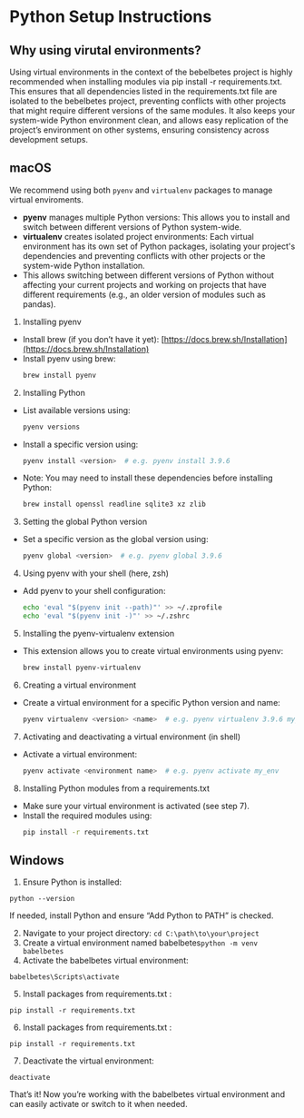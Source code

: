 # Python Setup Instructions

## Why using virutal environments?
Using virtual environments in the context of the bebelbetes project is highly recommended when installing modules via pip install -r requirements.txt. This ensures that all dependencies listed in the requirements.txt file are isolated to the bebelbetes project, preventing conflicts with other projects that might require different versions of the same modules. It also keeps your system-wide Python environment clean, and allows easy replication of the project’s environment on other systems, ensuring consistency across development setups.

## macOS
We recommend using both `pyenv` and `virtualenv` packages to manage virtual enviroments.
- **pyenv** manages multiple Python versions: This allows you to install and switch between different versions of Python system-wide.
- **virtualenv** creates isolated project environments: Each virtual environment has its own set of Python packages, isolating your project's dependencies and preventing conflicts with other projects or the system-wide Python installation.
- This allows switching between different versions of Python without affecting your current projects and working on projects that have different requirements (e.g., an older version of modules such as pandas).

1. Installing pyenv
- Install brew (if you don’t have it yet): [https://docs.brew.sh/Installation](https://docs.brew.sh/Installation)
- Install pyenv using brew:
  ```bash
  brew install pyenv
  ```

2. Installing Python
- List available versions using:
  ```bash
  pyenv versions
  ```
- Install a specific version using:
  ```bash
  pyenv install <version>  # e.g. pyenv install 3.9.6
  ```
- Note: You may need to install these dependencies before installing Python:
  ```bash
  brew install openssl readline sqlite3 xz zlib
  ```

3. Setting the global Python version
- Set a specific version as the global version using:
  ```bash
  pyenv global <version>  # e.g. pyenv global 3.9.6
  ```

4. Using pyenv with your shell (here, zsh)
- Add pyenv to your shell configuration:
  ```bash
  echo 'eval "$(pyenv init --path)"' >> ~/.zprofile
  echo 'eval "$(pyenv init -)"' >> ~/.zshrc
  ```

5. Installing the pyenv-virtualenv extension
- This extension allows you to create virtual environments using pyenv:
  ```bash
  brew install pyenv-virtualenv
  ```

6. Creating a virtual environment
- Create a virtual environment for a specific Python version and name:
  ```bash
  pyenv virtualenv <version> <name>  # e.g. pyenv virtualenv 3.9.6 my_env
  ```

7. Activating and deactivating a virtual environment (in shell)
- Activate a virtual environment:
  ```bash
  pyenv activate <environment name>  # e.g. pyenv activate my_env
  ```

8. Installing Python modules from a requirements.txt
- Make sure your virtual environment is activated (see step 7).
- Install the required modules using:
  ```bash
  pip install -r requirements.txt
  ```

## Windows

1. Ensure Python is installed: 
``` 
python --version
```
If needed, install Python and ensure “Add Python to PATH” is checked.

2. Navigate to your project directory: `cd C:\path\to\your\project`
3. Create a virtual environment named babelbetes`python -m venv babelbetes`
4. Activate the babelbetes virtual environment:
``` 
babelbetes\Scripts\activate
```
5. Install packages from requirements.txt :
``` 
pip install -r requirements.txt
```
6. Install packages from requirements.txt : 
``` 
pip install -r requirements.txt
```
7. Deactivate the virtual environment: 
``` 
deactivate
```

That’s it! Now you’re working with the babelbetes virtual environment and can easily activate or switch to it when needed.

